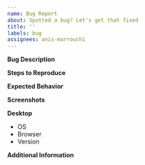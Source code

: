```yaml
---
name: Bug Report
about: Spotted a bug? Let's get that fixed
title: ''
labels: bug
assignees: anis-marrouchi
---
```


**Bug Description**

**Steps to Reproduce**

**Expected Behavior**

**Screenshots**

**Desktop**

- OS
- Browser
- Version

**Additional Information**
